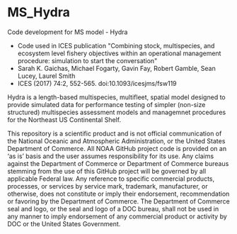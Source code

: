 # MS_Hydra
Code development for MS model - Hydra

- Code used in ICES publication "Combining stock, multispecies, and ecosystem level fishery objectives within an operational management procedure: simulation to start the conversation"
- Sarah K. Gaichas, Michael Fogarty, Gavin Fay, Robert Gamble, Sean Lucey, Laurel Smith 
- ICES (2017) 74:2, 552-565. doi:10.1093/icesjms/fsw119

Hydra is a length-based multispecies, multifleet, spatial model designed to provide simulated data for performance 
testing of simpler (non-size structured) multispecies assessment models and managemnet procedures for the Northeast US Continental Shelf.


This repository is a scientific product and is not official communication of the National Oceanic and Atmospheric Administration, or the United States Department of Commerce. All NOAA GitHub project code is provided on an ‘as is’ basis and the user assumes responsibility for its use. Any claims against the Department of Commerce or Department of Commerce bureaus stemming from the use of this GitHub project will be governed by all applicable Federal law. Any reference to specific commercial products, processes, or services by service mark, trademark, manufacturer, or otherwise, does not constitute or imply their endorsement, recommendation or favoring by the Department of Commerce. The Department of Commerce seal and logo, or the seal and logo of a DOC bureau, shall not be used in any manner to imply endorsement of any commercial product or activity by DOC or the United States Government.
